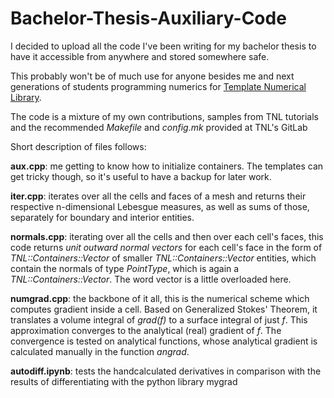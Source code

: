 # Bachelor-Thesis-Auxiliary-Code
I decided to upload all the code I've been writing for my bachelor thesis to have it accessible from anywhere and stored somewhere safe.

This probably won't be of much use for anyone besides me and next generations of students programming numerics for [Template Numerical Library](https://gitlab.com/tnl-project/tnl).

The code is a mixture of my own contributions, samples from TNL tutorials and the recommended *Makefile* and *config.mk* provided at TNL's GitLab

Short description of files follows:

**aux.cpp**: me getting to know how to initialize containers. The templates can get tricky though, so it's useful to have a backup for later work.

**iter.cpp**: iterates over all the cells and faces of a mesh and returns their respective n-dimensional Lebesgue measures, as well as sums of those, separately for boundary and interior entities.

**normals.cpp**: iterating over all the cells and then over each cell's faces, this code returns *unit outward normal vectors* for each cell's face in the form of *TNL::Containers::Vector* of smaller *TNL::Containers::Vector* entities, which contain the normals of type *PointType*, which is again a *TNL::Containers::Vector*. The word vector is a little overloaded here.

**numgrad.cpp**: the backbone of it all, this is the numerical scheme which computes gradient inside a cell. Based on Generalized Stokes' Theorem, it translates a volume integral of *grad(f)* to a surface integral of just *f*. This approximation converges to the analytical (real) gradient of *f*. The convergence is tested on analytical functions, whose analytical gradient is calculated manually in the function *angrad*.

**autodiff.ipynb**: tests the handcalculated derivatives in comparison with the results of differentiating with the python library mygrad
